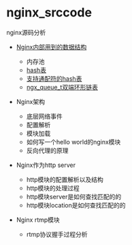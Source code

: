 # nginx_srccode
nginx源码分析

- [Nginx内部用到的数据结构](./ngx_datastructure/ngx_datastructure_readme.md)
  - 内存池
  - [hash表](./ngx_datastructure/ngx_hash.md)
  - [支持通配符的hash表](./ngx_datastructure/ngx_hash.md)
  - [ngx_queue_t双端环形链表](./ngx_datastructure/ngx_queue_t.md)

- Nginx架构
  - 底层网络事件
  - 配置解析
  - 模块加载
  - 如何写一个hello world的nginx模块
  - 反向代理的原理
- Nginx作为http server
  - http模块的配置解析以及结构
  - http模块的处理过程
  - http模块server是如何查找匹配的的
  - http模块location是如何查找匹配的的

- Nginx rtmp模块
  - rtmp协议握手过程分析

